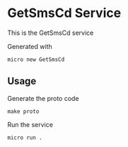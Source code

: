 # GetSmsCd Service

This is the GetSmsCd service

Generated with

```
micro new GetSmsCd
```

## Usage

Generate the proto code

```
make proto
```

Run the service

```
micro run .
```